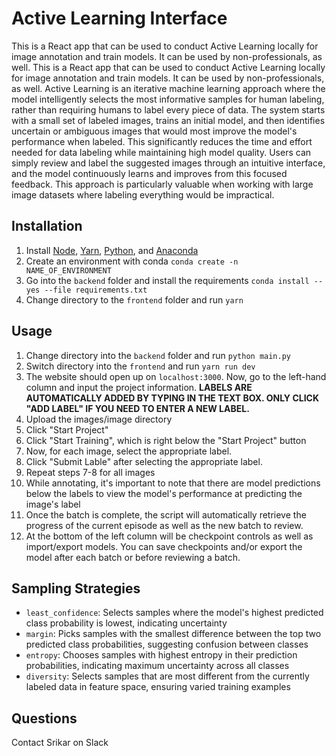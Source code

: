 # Active Learning Interface

This is a React app that can be used to conduct Active Learning locally for image annotation and train models. It can be used by non-professionals, as well. This is a React app that can be used to conduct Active Learning locally for image annotation and train models. It can be used by non-professionals, as well. Active Learning is an iterative machine learning approach where the model intelligently selects the most informative samples for human labeling, rather than requiring humans to label every piece of data. The system starts with a small set of labeled images, trains an initial model, and then identifies uncertain or ambiguous images that would most improve the model's performance when labeled. This significantly reduces the time and effort needed for data labeling while maintaining high model quality. Users can simply review and label the suggested images through an intuitive interface, and the model continuously learns and improves from this focused feedback. This approach is particularly valuable when working with large image datasets where labeling everything would be impractical.

## Installation

1. Install [Node](https://nodejs.org/en/download/), [Yarn](https://classic.yarnpkg.com/en/docs/install/), [Python](https://www.python.org/downloads/), and [Anaconda](https://www.anaconda.com/products/distribution)
2. Create an environment with conda
   `conda create -n NAME_OF_ENVIRONMENT`
3. Go into the `backend` folder and install the requirements
   `conda install --yes --file requirements.txt`
4. Change directory to the `frontend` folder and run
   `yarn`

## Usage

1. Change directory into the `backend` folder and run
   `python main.py`
2. Switch directory into the `frontend` and run
   `yarn run dev`
3. The website should open up on `localhost:3000`. Now, go to the left-hand column and input the project information. **LABELS ARE AUTOMATICALLY ADDED BY TYPING IN THE TEXT BOX. ONLY CLICK "ADD LABEL" IF YOU NEED TO ENTER A NEW LABEL.**
4. Upload the images/image directory
5. Click "Start Project"
6. Click "Start Training", which is right below the "Start Project" button
7. Now, for each image, select the appropriate label.
8. Click "Submit Lable" after selecting the appropriate label.
9. Repeat steps 7-8 for all images
10. While annotating, it's important to note that there are model predictions below the labels to view the model's performance at predicting the image's label
11. Once the batch is complete, the script will automatically retrieve the progress of the current episode as well as the new batch to review.
12. At the bottom of the left column will be checkpoint controls as well as import/export models. You can save checkpoints and/or export the model after each batch or before reviewing a batch.

## Sampling Strategies

- `least_confidence`: Selects samples where the model's highest predicted class probability is lowest, indicating uncertainty
- `margin`: Picks samples with the smallest difference between the top two predicted class probabilities, suggesting confusion between classes
- `entropy`: Chooses samples with highest entropy in their prediction probabilities, indicating maximum uncertainty across all classes
- `diversity`: Selects samples that are most different from the currently labeled data in feature space, ensuring varied training examples

## Questions

Contact Srikar on Slack
